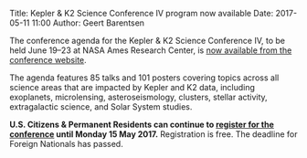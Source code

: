 Title: Kepler & K2 Science Conference IV program now available
Date: 2017-05-11 11:00
Author: Geert Barentsen

The conference agenda for the Kepler & K2 Science Conference IV,
to be held June 19–23 at NASA Ames Research Center,
is [now available from the conference website](https://keplerscience.arc.nasa.gov/scicon4/#conference-agenda).

The agenda features 85 talks and 101 posters covering topics
across all science areas that are impacted by Kepler and K2 data,
including exoplanets, microlensing, asteroseismology,
clusters, stellar activity, extragalactic science, and Solar System studies.

**U.S. Citizens & Permanent Residents can continue to 
[register for the conference](https://keplerscience.arc.nasa.gov/scicon4/#registration-abstract-submission)
until Monday 15 May 2017.**
Registration is free.
The deadline for Foreign Nationals has passed. 

